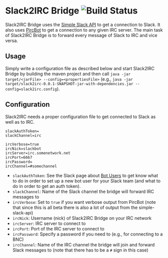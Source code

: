# Slack2IRC Bridge ![Build Status](http://wollekuel.spdns.de:8080/buildStatus/icon?job=slack2irc-bridge)

Slack2IRC Bridge uses the [Simple Slack API](https://github.com/Ullink/simple-slack-api) to get a connection to Slack. It also uses [PircBot](http://www.jibble.org/pircbot.php) to get a connection to any given IRC server. The main task of Slack2IRC Bridge is to forward every message of Slack to IRC and vice versa.

## Usage

Simply write a configuration file as described below and start Slack2IRC Bridge by building the maven project and then call `java -jar target/<jarFile> --config=<propertiesFile>` (e.g., `java -jar target/slack2irc-0.0.1-SNAPSHOT-jar-with-dependencies.jar --config=slack2irc.config`).

## Configuration

Slack2IRC needs a proper configuration file to get connected to Slack as well as to IRC.

```
slackAuthToken=
slackChannel=irc

ircVerbose=true
ircNick=slackbot
ircServer=irc.somenetwork.net
ircPort=6667
ircPassword=
ircChannel=#somechannel
```

* `slackAuthToken`: See the Slack page about [Bot Users](https://api.slack.com/bot-users) to get know what to do in order to set up a new bot user for your Slack team (and what to do in order to get an auth token).
* `slackChannel`: Name of the Slack channel the bridge will forward IRC messages to
* `ircVerbose`: Set to `true` if you want verbose output from PircBot (note that since this is all beta there is also a lot of output from the simple-slack-api)
* `ircNick`: Username (nick) of Slack2IRC Bridge on your IRC network
* `ircServer`: IRC server to connect to
* `ircPort`: Port of the IRC server to connect to
* `ircPassword`: Specify a password if you need to (e.g., for connecting to a BNC)
* `ircChannel`: Name of the IRC channel the bridge will join and forward Slack messages to (note that there has to be a `#` sign in this case)
